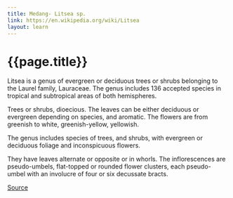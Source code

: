 ```yaml
---
title: Medang- Litsea sp.
link: https://en.wikipedia.org/wiki/Litsea
layout: learn
---
```

# {{page.title}}

Litsea is a genus of evergreen or deciduous trees or shrubs belonging to the Laurel family, Lauraceae. The genus includes 136 accepted species in tropical and subtropical areas of both hemispheres.

Trees or shrubs, dioecious. The leaves can be either deciduous or evergreen depending on species, and aromatic. The flowers are from greenish to white, greenish-yellow, yellowish.

The genus includes species of trees, and shrubs, with evergreen or deciduous foliage and inconspicuous flowers.

They have leaves alternate or opposite or in whorls. The inflorescences are pseudo-umbels, flat-topped or rounded flower clusters, each pseudo-umbel with an involucre of four or six decussate bracts.

[Source](page.link)

